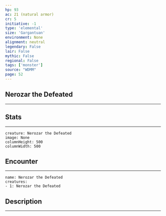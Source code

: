 ```yaml
---
hp: 93
ac: 21 (natural armor)
cr: 5
initiative: -1
type: 'elemental'    
size: 'Gargantuan'
environment: None
alignment: neutral
legendary: False
lair: False
mythic: False
regional: False
tags: ['monster']
source: "WDMM"
page: 52
---
```


## Nerozar the Defeated
---



## Stats
---

```statblock
creature: Nerozar the Defeated
image: None
columnHeight: 500
columnWidth: 500
```

## Encounter
---

```encounter-table
name: Nerozar the Defeated
creatures:
- 1: Nerozar the Defeated
```

## Description
---




